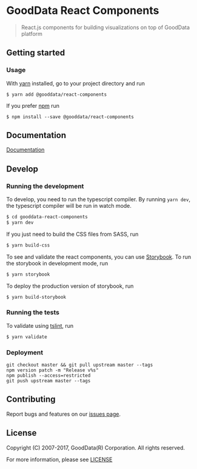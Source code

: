 # GoodData React Components
> React.js components for building visualizations on top of GoodData platform

## Getting started

### Usage

With [yarn](https://yarnpkg.com) installed, go to your project directory and run
```
$ yarn add @gooddata/react-components
```

If you prefer [npm](npmjs.com) run
```
$ npm install --save @gooddata/react-components
```

## Documentation
[Documentation](https://help.gooddata.com/display/bHsp5IhQjuz0e6HS0s76/React+Components)

## Develop

### Running the development

To develop, you need to run the typescript compiler. By running `yarn dev`, the typescript compiler will be run in watch mode.
```sh
$ cd gooddata-react-components
$ yarn dev
```

If you just need to build the CSS files from SASS, run
```sh
$ yarn build-css
```

To see and validate the react components, you can use [Storybook](https://storybook.js.org/).
To run the storybook in development mode, run
```sh
$ yarn storybook
```

To deploy the production version of storybook, run
```sh
$ yarn build-storybook
```


### Running the tests

To validate using [tslint](https://palantir.github.io/tslint/), run
```sh
$ yarn validate
```

### Deployment
```
git checkout master && git pull upstream master --tags
npm version patch -m "Release v%s"
npm publish --access=restricted
git push upstream master --tags
```

## Contributing
Report bugs and features on our [issues page](https://github.com/gooddata/gooddata-react-components/issues).

## License
Copyright (C) 2007-2017, GoodData(R) Corporation. All rights reserved.

For more information, please see [LICENSE](https://github.com/gooddata/gooddata-react-components/blob/master/LICENSE)
